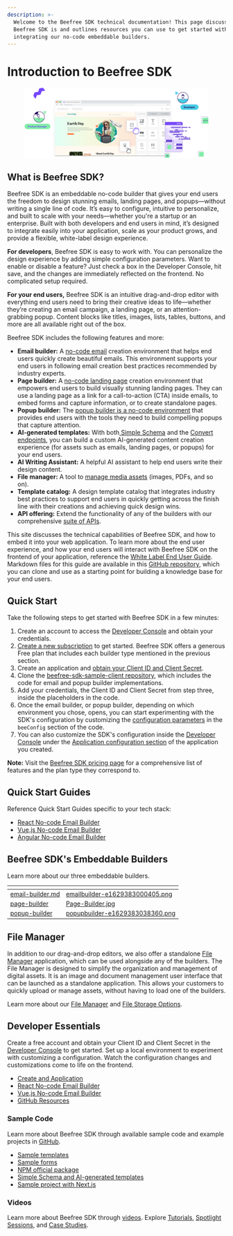 ```yaml
---
description: >-
  Welcome to the Beefree SDK technical documentation! This page discusses what
  Beefree SDK is and outlines resources you can use to get started with
  integrating our no-code embeddable builders.
---
```


# Introduction to Beefree SDK

<figure><img src=".gitbook/assets/hero-sdk.png" alt=""><figcaption></figcaption></figure>

## What is Beefree SDK?

Beefree SDK is an embeddable no-code builder that gives your end users the freedom to design stunning emails, landing pages, and popups—without writing a single line of code. It’s easy to configure, intuitive to personalize, and built to scale with your needs—whether you're a startup or an enterprise. Built with both developers and end users in mind, it’s designed to integrate easily into your application, scale as your product grows, and provide a flexible, white-label design experience.&#x20;

**For developers**, Beefree SDK is easy to work with. You can personalize the design experience by adding simple configuration parameters. Want to enable or disable a feature? Just check a box in the Developer Console, hit save, and the changes are immediately reflected on the frontend. No complicated setup required.&#x20;

**For your end users,** Beefree SDK is an intuitive drag-and-drop editor with everything end users need to bring their creative ideas to life—whether they’re creating an email campaign, a landing page, or an attention-grabbing popup. Content blocks like titles, images, lists, tables, buttons, and more are all available right out of the box.

Beefree SDK includes the following features and more:

* **Email builder:** A [no-code email](visual-builders/email-builder.md) creation environment that helps end users quickly create beautiful emails. This environment supports your end users in following email creation best practices recommended by industry experts.
* **Page builder:** A [no-code landing page](visual-builders/page-builder/) creation environment that empowers end users to build visually stunning landing pages. They can use a landing page as a link for a call-to-action (CTA) inside emails, to embed forms and capture information, or to create standalone pages.
* **Popup builder:** The [popup builder is a no-code environment](visual-builders/popup-builder/) that provides end users with the tools they need to build compelling popups that capture attention.
* **AI-generated templates:** With both[ Simple Schema](data-structures/simple-schema/) and the [Convert endpoints](apis/content-services-api/convert.md#simple-to-full-json), you can build a custom AI-generated content creation experience (for assets such as emails, landing pages, or popups) for your end users.
* **AI Writing Assistant:** A helpful AI assistant to help end users write their design content.
* **File manager:** A tool to [manage media assets](broken-reference) (images, PDFs, and so on).
* **Template catalog:** A design template catalog that integrates industry best practices to support end users in quickly getting across the finish line with their creations and achieving quick design wins.
* **API offering:** Extend the functionality of any of the builders with our comprehensive [suite of APIs](broken-reference).

This site discusses the technical capabilities of Beefree SDK, and how to embed it into your web application. To learn more about the end user experience, and how your end users will interact with Beefree SDK on the frontend of your application, reference the [White Label End User Guide](https://docs.beefree.io/end-user-guide). Markdown files for this guide are available in this [GitHub repository](https://github.com/mailupinc/beefreeSDKwhiteLabelDocs), which you can clone and use as a starting point for building a knowledge base for your end users.&#x20;

## Quick Start <a href="#welcome" id="welcome"></a>

Take the following steps to get started with Beefree SDK in a few minutes:

1. Create an account to access the [Developer Console](https://developers.beefree.io/accounts/login/?from=website_menu) and obtain your credentials.
2. [Create a new subscription](https://docs.beefree.io/beefree-sdk/getting-started/readme/create-an-application#sign-up-for-account-in-the-developer-console) to get started. Beefree SDK offers a generous Free plan that includes each builder type mentioned in the previous section.
3. Create an application and [obtain your Client ID and Client Secret](https://docs.beefree.io/beefree-sdk/getting-started/readme/create-an-application#obtain-your-client-id-and-client-secret).
4. Clone the [beefree-sdk-sample-client repository](https://github.com/BeefreeSDK/beefree-sdk-sample-client), which includes the code for email and popup builder implementations.
5. Add your credentials, the Client ID and Client Secret from step three, inside the placeholders in the code.
6. Once the email builder, or popup builder, depending on which environment you chose, opens, you can start experimenting with the SDK's configuration by customizing the [configuration parameters](https://docs.beefree.io/beefree-sdk/getting-started/readme/installation/configuration-parameters) in the `beeConfig` section of the code.
7. You can also customize the SDK's configuration inside the [Developer Console](https://developers.beefree.io/accounts/login/?from=website_menu) under the [Application configuration section](https://docs.beefree.io/beefree-sdk/server-side-configurations/server-side-options) of the application you created.

**Note:** Visit the [Beefree SDK pricing page](https://developers.beefree.io/pricing-plans) for a comprehensive list of features and the plan type they correspond to.

## Quick Start Guides <a href="#welcome" id="welcome"></a>

Reference Quick Start Guides specific to your tech stack:

* [React No-code Email Builder](quickstart-guides/react-no-code-email-builder.md)
* [Vue.js No-code Email Builder](quickstart-guides/vue.js-no-code-email-builder.md)
* [Angular No-code Email Builder](quickstart-guides/angular-no-code-email-builder.md)

## Beefree SDK's Embeddable Builders <a href="#welcome" id="welcome"></a>

Learn more about our three embeddable builders.

<table data-view="cards"><thead><tr><th data-card-target data-type="content-ref"></th><th data-hidden data-card-cover data-type="files"></th></tr></thead><tbody><tr><td><a href="visual-builders/email-builder.md">email-builder.md</a></td><td><a href=".gitbook/assets/emailbuilder-e1629383000405.png">emailbuilder-e1629383000405.png</a></td></tr><tr><td><a href="visual-builders/page-builder/">page-builder</a></td><td><a href=".gitbook/assets/Page-Builder.jpg">Page-Builder.jpg</a></td></tr><tr><td><a href="visual-builders/popup-builder/">popup-builder</a></td><td><a href=".gitbook/assets/popupbuilder-e1629383038360.png">popupbuilder-e1629383038360.png</a></td></tr></tbody></table>

## File Manager

In addition to our drag-and-drop editors, we also offer a standalone [File Manager](file-manager/file-manager-application-overview/) application, which can be used alongside any of the builders. The File Manager is designed to simplify the organization and management of digital assets. It is an image and document management user interface that can be launched as a standalone application. This allows your customers to quickly upload or manage assets, without having to load one of the builders.

Learn more about our [File Manager](file-manager/file-manager-application-overview/) and [File Storage Options](server-side-configurations/server-side-options/storage-options/).

## Developer Essentials <a href="#about-this-documentation" id="about-this-documentation"></a>

Create a free account and obtain your Client ID and Client Secret in the [Developer Console](https://developers.beefree.io/accounts/login/?from=website_menu) to get started. Set up a local environment to experiment with customizing a configuration. Watch the configuration changes and customizations come to life on the frontend.

* [Create and Application](getting-started/readme/create-an-application.md)
* [React No-code Email Builder](quickstart-guides/react-no-code-email-builder.md)
* [Vue.js No-code Email Builder](quickstart-guides/vue.js-no-code-email-builder.md)
* [GitHub Resources](https://github.com/BeefreeSDK)

### Sample Code

Learn more about Beefree SDK through available sample code and example projects in [GitHub](https://github.com/BeefreeSDK).

* [Sample templates](https://github.com/BeefreeSDK/beefree-sdk-assets-templates)
* [Sample forms](https://github.com/BeefreeSDK/beefree-sdk-sample-forms)
* [NPM official package](https://github.com/BeefreeSDK/beefree-sdk-npm-official)
* [Simple Schema and AI-generated templates](https://github.com/BeefreeSDK/beefree-sdk-simple-schema)
* [Sample project with Next.js](https://github.com/BeefreeSDK/beefree-sdk-sample-nextjs)

### Videos <a href="#about-this-documentation" id="about-this-documentation"></a>

Learn more about Beefree SDK through [videos](resources/videos/). Explore [Tutorials](resources/videos/#tutorials), [Spotlight Sessions](resources/videos/#spotlight-sessions), and [Case Studies](resources/videos/#case-studies).&#x20;
